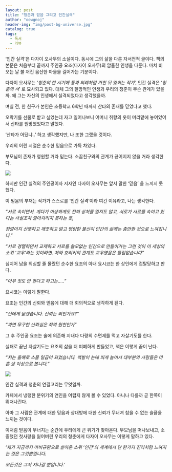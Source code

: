 ```yaml
---
layout: post
title: "청춘과 믿음 그리고 인간실격"
author: "oowgnoj"
header-img: "img/post-bg-universe.jpg"
catalog: true
tags:
  - 독서
  - 리뷰
---
```


‘인간 실격’은 다자이 오사무의 소설이다. 동시에 그의 삶을 다룬 자서전적 글이다. 책의 본문은 처음부터 끝까지 주인공 요조(다자이 오사무)의 암울한 인생을 다룬다. 마치 비 오는 날 불 꺼진 음산한 마을을 걸어가는 기분이다.

다자이 오사무는 ‘_청춘의 한 시기에 통과 의례처럼 거친 뒤 잊히는 작가_’, 인간 실격은 ‘_청춘의 서_’ 로 묘사되고 있다. 대체 그의 절망적인 인생과 우리의 청춘이 무슨 관계가 있을까. 왜 그는 자신의 인생에서 실격되었다고 생각했을까.

며칠 전, 한 친구가 본인은 초등학교 6학년 때까지 산타의 존재를 믿었다고 했다.

오락기를 선물로 받고 싶었는데 자고 일어나보니 어머니 취향의 옷이 머리맡에 놓여있어서 산타를 원망했었다고 말했다.

‘산타가 어딨냐..’ 하고 생각했지만, 나 또한 그랬을 것이다.

우리의 어린 시절은 순수한 믿음으로 가득 차있다.

부모님이 존재가 영원할 거라 믿는다. 소꿉친구와의 관계가 끊어지지 않을 거라 생각한다.

![](https://cdn-images-1.medium.com/max/2000/0*6z5obwKiVELb9Zey)

하지만 인간 실격의 주인공이자 저자인 다자이 오사무는 앞서 말한 ‘믿음’ 을 느끼지 못했다.

이 믿음의 부재는 작가가 스스로를 ‘인간 실격’이라 여긴 이유라고, 나는 생각한다.

_“서로 속이면서. 게다가 이상하게도 전혀 상처를 입지도 않고, 서로가 서로를 속이고 있다는 사실조차 알아차리지 못하는 듯,_

_정말이지 산뜻하고 깨끗하고 밝고 명량한 불신이 인간의 삶에는 충만한 것으로 느껴집니다.”_

_“서로 경멸하면서 교제하고 서로를 쓸모없는 인간으로 만들어가는 그런 것이 이 세상의 소위 ‘교우’라는 것이라면. 저와 호리키의 관계도 교우였음은 틀림없습니다”_

심지어 남을 의심할 줄 몰랐던 순수한 요조의 아내 요시코는 한 상인에게 겁탈당하고 만다.

_“아무 짓도 안 한다고 하고는…..”_

요시코는 이렇게 말한다.

요조는 인간의 신뢰와 믿음에 대해 더 회의적으로 생각하게 된다.

_“신에게 묻겠습니다. 신뢰는 죄인가요?”_

_“과연 무구한 신뢰심은 죄의 원천인가”_

그 후 주인공 요조는 술에 의존해 지내다 다량의 수면제를 먹고 자살기도를 한다.

실패로 끝난 자살기도는 요조의 삶을 더 피폐하게 만들었고, 책은 이렇게 끝이 난다.

_“저는 올해로 스물 일곱이 되었습니다. 백발이 눈에 띄게 늘어서 대부분의 사람들은 마흔 살 이상으로 봅니다.”_

![](https://cdn-images-1.medium.com/max/2000/0*Icb_FKRcNN4RqkLE)

인간 실격과 청춘의 연결고리는 무엇일까.

카페에서 냉랭한 분위기의 연인을 어렵지 않게 볼 수 있었다. 아니나 다를까 곧 한쪽이 뛰쳐나간다.

아마 그 사람은 관계에 대한 믿음과 상대방에 대한 신뢰가 무너져 참을 수 없는 슬픔을 느끼는 것이다.

이처럼 믿음이 무너지는 순간에 우리에게 큰 위기가 찾아온다. 부모님을 떠나보내고, 소중했던 첫사랑을 잃어버린 우리의 청춘에게 다자이 오사무는 이렇게 말하고 있다.

_‘제가 지금까지 아비규환으로 살아온 소위 ‘인간’의 세계에서 단 한가지 진리처럼 느껴지는 것은 그것뿐입니다._

_모든것은 그저 지나갈 뿐입니다.’_
